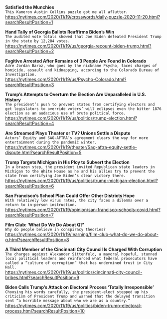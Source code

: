 **Satisfied the Munchies**\
`This Kameron Austin Collins puzzle got me all aflutter.`\
https://nytimes.com/2020/11/19/crosswords/daily-puzzle-2020-11-20.html?searchResultPosition=1

**Hand Tally of Georgia Ballots Reaffirms Biden’s Win**\
`The audited vote totals showed that Joe Biden defeated President Trump in the state by 12,284 votes.`\
https://nytimes.com/2020/11/19/us/georgia-recount-biden-trump.html?searchResultPosition=2

**Fugitive Arrested After Remains of 3 People Are Found in Colorado**\
`Adre Jordan Baroz, who goes by the nickname Psycho, faces charges of homicide, assault and kidnapping, according to the Colorado Bureau of Investigation.`\
https://nytimes.com/2020/11/19/us/Psycho-Colorado.html?searchResultPosition=3

**Trump’s Attempts to Overturn the Election Are Unparalleled in U.S. History**\
`The president’s push to prevent states from certifying electors and get legislators to override voters’ will eclipses even the bitter 1876 election as an audacious use of brute political force.`\
https://nytimes.com/2020/11/19/us/politics/trump-election.html?searchResultPosition=4

**Are Streamed Plays Theater or TV? Unions Settle a Dispute**\
`Actors’ Equity and SAG-AFTRA’s agreement clears the way for more entertainment during the pandemic winter.`\
https://nytimes.com/2020/11/19/theater/Sag-aftra-equity-settle-dispute.html?searchResultPosition=5

**Trump Targets Michigan in His Ploy to Subvert the Election**\
`In a brazen step, the president invited Republican state leaders in Michigan to the White House as he and his allies try to prevent the state from certifying Joe Biden’s clear victory there.`\
https://nytimes.com/2020/11/19/us/politics/trump-michigan-election.html?searchResultPosition=6

**San Francisco’s School Plan Could Offer Other Districts Hope**\
`With relatively low virus rates, the city faces a dilemma over a return to in-person instruction.`\
https://nytimes.com/2020/11/19/opinion/san-francisco-schools-covid.html?searchResultPosition=7

**Film Club: ‘What Do We Do About Q?’**\
`Why do people believe in conspiracy theories?`\
https://nytimes.com/2020/11/19/learning/film-club-what-do-we-do-about-q.html?searchResultPosition=8

**A Third Member of the Cincinnati City Council Is Charged With Corruption**\
`The charges against Alexander Sittenfeld, a mayoral hopeful, stunned local political leaders and reinforced what federal prosecutors have called a “culture of corruption” that has undermined trust in City Hall.`\
https://nytimes.com/2020/11/19/us/politics/cincinnati-city-council-bribes.html?searchResultPosition=9

**Biden Calls Trump’s Attack on Electoral Process ‘Totally Irresponsible’**\
`Choosing his words carefully, the president-elect stepped up his criticism of President Trump and warned that the delayed transition sent “a horrible message about who we are as a country.”`\
https://nytimes.com/2020/11/19/us/politics/biden-trump-electoral-process.html?searchResultPosition=10

